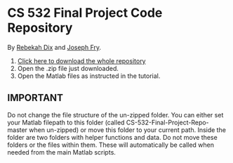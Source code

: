 # CS 532 Final Project Code Repository
By [Rebekah Dix](https://github.com/rebekahanne) and [Joseph Fry](https://github.com/JosephPatrickFry).

1. [Click here to download the whole repository](http://github.com/rebekahanne/reposCS-532-Final-Project-Repoitory/archive/master.zip)
2. Open the .zip file just downloaded.
3. Open the Matlab files as instructed in the tutorial. 

## IMPORTANT
Do not change the file structure of the un-zipped folder. You can either set your Matlab filepath to this folder (called CS-532-Final-Project-Repo-master when un-zipped) or move this folder to your current path. Inside the folder are two folders with helper functions and data. Do not move these folders or the files within them. These will automatically be called when needed from the main Matlab scripts. 
